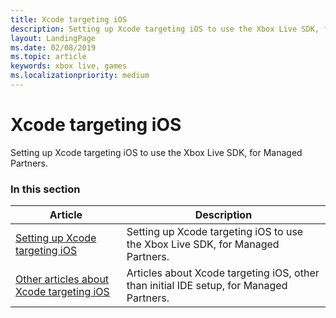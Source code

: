 ```yaml
---
title: Xcode targeting iOS
description: Setting up Xcode targeting iOS to use the Xbox Live SDK, for Managed Partners.
layout: LandingPage
ms.date: 02/08/2019
ms.topic: article
keywords: xbox live, games
ms.localizationpriority: medium
---
```


# Xcode targeting iOS

Setting up Xcode targeting iOS to use the Xbox Live SDK, for Managed Partners.


### In this section

| Article | Description |
|---------|-------------|
| [Setting up Xcode targeting iOS](live-xcode-ios-mp.md) | Setting up Xcode targeting iOS to use the Xbox Live SDK, for Managed Partners. |
| [Other articles about Xcode targeting iOS](other/live-mp-xcode-ios-other-nav.md) | Articles about Xcode targeting iOS, other than initial IDE setup, for Managed Partners. |

